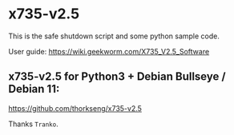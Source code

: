 # x735-v2.5
This is the safe shutdown script and some python sample code.

User guide: https://wiki.geekworm.com/X735_V2.5_Software

## x735-v2.5 for Python3 + Debian Bullseye / Debian 11:
https://github.com/thorkseng/x735-v2.5

Thanks ```Tranko```.
